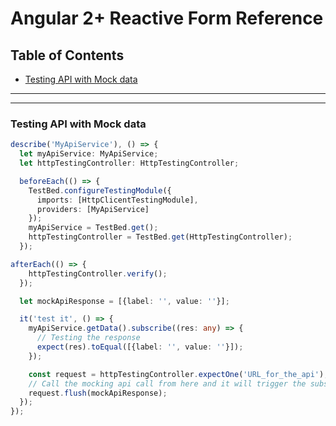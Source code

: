 # Angular 2+ Reactive Form Reference

## Table of Contents
  * [Testing API with Mock data](#Testing-API-with-Mock-data)

***

---
### Testing API with Mock data
```ts
describe('MyApiService'), () => {
  let myApiService: MyApiService;
  let httpTestingController: HttpTestingController;

  beforeEach(() => {
    TestBed.configureTestingModule({
      imports: [HttpClicentTestingModule],
      providers: [MyApiService]
    });
    myApiService = TestBed.get();
    httpTestingController = TestBed.get(HttpTestingController);
  });

afterEach(() => {
    httpTestingController.verify();
  });

  let mockApiResponse = [{label: '', value: ''}];

  it('test it', () => {
    myApiService.getData().subscribe((res: any) => {
      // Testing the response
      expect(res).toEqual([{label: '', value: ''}]);
    });

    const request = httpTestingController.expectOne('URL_for_the_api');
    // Call the mocking api call from here and it will trigger the subscribe
    request.flush(mockApiResponse);
  });
});
```
